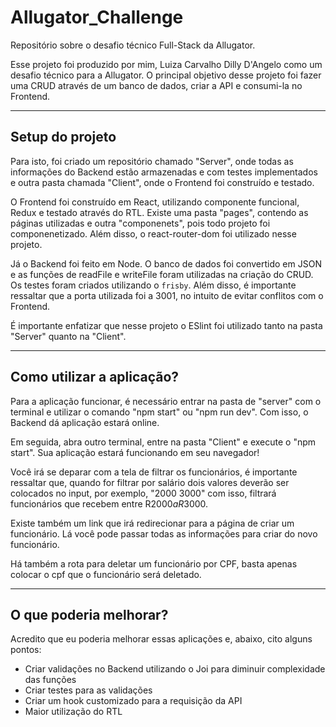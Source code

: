 # Allugator_Challenge
Repositório sobre o desafio técnico Full-Stack da Allugator.

Esse projeto foi produzido por mim, Luiza Carvalho Dilly D'Angelo como um desafio técnico para a Allugator.
O principal objetivo desse projeto foi fazer uma CRUD através de um banco de dados, criar a API e consumi-la no Frontend.


---

## Setup do projeto

Para isto, foi criado um repositório chamado "Server", onde todas as informações do Backend estão armazenadas e com testes implementados e outra pasta chamada "Client",
onde o Frontend foi construído e testado.

O Frontend foi construído em React, utilizando componente funcional, Redux e testado através do RTL. Existe uma pasta "pages", contendo as páginas utilizadas
e outra "componenets", pois todo projeto foi componenetizado. Além disso, o react-router-dom foi utilizado nesse projeto. 

Já o Backend foi feito em Node. O banco de dados foi convertido em JSON e as funções de readFile e writeFile foram utilizadas na criação do CRUD. Os testes foram criados
utilizando o `frisby`. Além disso, é importante ressaltar que a porta utilizada foi a 3001, no intuito de evitar conflitos com o Frontend.

É importante enfatizar que nesse projeto o ESlint foi utilizado tanto na pasta "Server" quanto na "Client".

---

## Como utilizar a aplicação?

Para a aplicação funcionar, é necessário entrar na pasta de "server" com o terminal e utilizar o comando "npm start" ou "npm run dev". Com isso, o Backend dá aplicação estará online.

Em seguida, abra outro terminal, entre na pasta "Client" e execute o "npm start". Sua aplicação estará funcionando em seu navegador!

Você irá se deparar com a tela de filtrar os funcionários, é importante ressaltar que, quando for filtrar por salário dois valores deverão ser colocados no input,
por exemplo, "2000 3000" com isso, filtrará funcionários que recebem entre R$2000 a R$3000.

Existe também um link que irá redirecionar para a página de criar um funcionário. Lá você pode passar todas as informações para criar do novo funcionário.

Há também a rota para deletar um funcionário por CPF, basta apenas colocar o cpf que o funcionário será deletado.

---

## O que poderia melhorar?

Acredito que eu poderia melhorar essas aplicações e, abaixo, cito alguns pontos:
 - Criar validações no Backend utilizando o Joi para diminuir complexidade das funções
 - Criar testes para as validações
 - Criar um hook customizado para a requisição da API
 - Maior utilização do RTL
